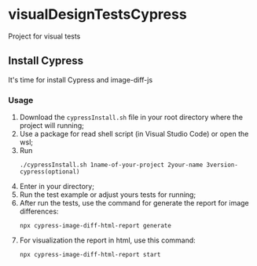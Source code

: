 # visualDesignTestsCypress
Project for visual tests

## Install Cypress

It's time for install Cypress and image-diff-js

### Usage

1. Download the `cypressInstall.sh` file in your root directory where the project will running;
2. Use a package for read shell script (in Visual Studio Code) or open the wsl;
3. Run
   ```
   ./cypressInstall.sh 1name-of-your-project 2your-name 3version-cypress(optional)
   ```
4. Enter in your directory;
5. Run the test example or adjust yours tests for running;
6. After run the tests, use the command for generate the report for image differences:
   ```
   npx cypress-image-diff-html-report generate
   ```
7. For visualization the report in html, use this command:
   ```
   npx cypress-image-diff-html-report start
   ```
